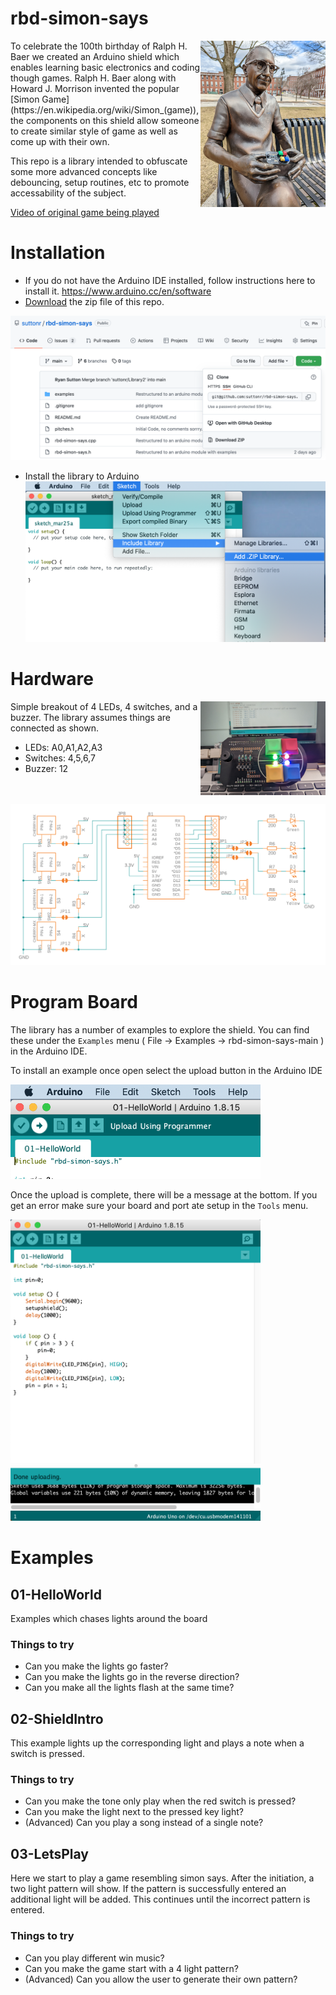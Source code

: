 # rbd-simon-says

<img width="200px" align="right" src="doc/img/shield-bench.jpg?raw=true" /> 
To celebrate the 100th birthday of Ralph H. Baer we created an Arduino shield which enables learning basic electronics and coding though games.  Ralph H. Baer along with Howard J. Morrison invented the popular [Simon Game](https://en.wikipedia.org/wiki/Simon_(game)), the components on this shield allow someone to create similar style of game as well as come up with their own.

<br/>

This repo is a library intended to obfuscate some more advanced concepts like debouncing, setup routines, etc to promote accessability of the subject.

[Video of original game being played](https://photos.app.goo.gl/dYGP8RQ6wSfXUUKX9)

# Installation
* If you do not have the Arduino IDE installed, follow instructions here to install it. https://www.arduino.cc/en/software
* [Download](https://github.com/suttonr/rbd-simon-says/archive/refs/heads/main.zip) the zip file of this repo.

![download screen shot](doc/img/gh-download.png?raw=true)

* Install the library to Arduino
![arduino-install](doc/img/arduino-install.png?raw=true)

# Hardware
<img width="200px" align="right" src="doc/img/shield.jpg?raw=true" /> 
Simple breakout of 4 LEDs, 4 switches, and a buzzer. The library assumes things are connected as shown.

* LEDs: A0,A1,A2,A3
* Switches: 4,5,6,7
* Buzzer: 12

<br clear="right"/>

![shield schematic.png ](doc/img/shield-schematic.png?raw=true)

# Program Board
The library has a number of examples to explore the shield.  You can find these under the `Examples` menu ( File -> Examples -> rbd-simon-says-main ) in the Arduino IDE.

To install an example once open select the upload button in the Arduino IDE

<img width="400px"
     src="doc/img/arduino-upload.png?raw=true" />

Once the upload is complete, there will be a message at the bottom.  If you get an error make sure your board and port ate setup in the `Tools` menu.

<img width="400px"
     src="doc/img/arduino-upload-done.png?raw=true" />

# Examples

## 01-HelloWorld
Examples which chases lights around the board
### Things to try
* Can you make the lights go faster?
* Can you make the lights go in the reverse direction?
* Can you make all the lights flash at the same time?

## 02-ShieldIntro
This example lights up the corresponding light and plays a note when a switch is pressed.
### Things to try
* Can you make the tone only play when the red switch is pressed?
* Can you make the light next to the pressed key light?
* (Advanced) Can you play a song instead of a single note?

## 03-LetsPlay
Here we start to play a game resembling simon says.  After the initiation, a two light pattern will show. If the pattern is successfully entered an additional light will be added.  This continues until the incorrect pattern is entered.

### Things to try
* Can you play different win music?
* Can you make the game start with a 4 light pattern?
* (Advanced) Can you allow the user to generate their own pattern?
